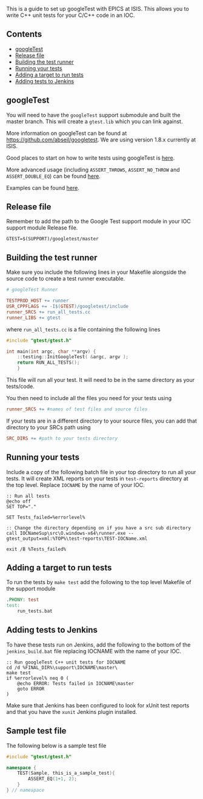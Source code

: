 This is a guide to set up googleTest with EPICS at ISIS. This allows you to write C++ unit tests for your C/C++ code in an IOC.

## Contents
* [googleTest](#googletest)
* [Release file](#Release-file)
* [Building the test runner](#building-the-test-runner)
* [Running your tests](#running-your-tests)
* [Adding a target to run tests](#Adding-a-target-to-run-tests)
* [Adding tests to Jenkins](#adding-tests-to-Jenkins)


## googleTest

You will need to have the `googleTest` support submodule and built the master branch. This will create a `gtest.lib` which you can link against.

More information on googleTest can be found at https://github.com/abseil/googletest. We are using version 1.8.x currently at ISIS.

Good places to start on how to write tests using googleTest is [here](https://github.com/abseil/googletest/blob/master/googletest/docs/primer.md). 

More advanced usage (including `ASSERT_THROWS`, `ASSERT_NO_THROW` and `ASSERT_DOUBLE_EQ`) can be found [here](https://github.com/abseil/googletest/blob/master/googletest/docs/advanced.md). 

Examples can be found [here](https://github.com/abseil/googletest/blob/master/googletest/docs/samples.md).

## Release file

Remember to add the path to the Google Test support module in your IOC support module Release file.

```
GTEST=$(SUPPORT)/googletest/master
```

## Building the test runner

Make sure you include the following lines in your Makefile alongside the source code to create a test runner executable.

```Makefile
# googleTest Runner

TESTPROD_HOST += runner
USR_CPPFLAGS += -I$(GTEST)/googletest/include 
runner_SRCS += run_all_tests.cc
runner_LIBS += gtest
```

where `run_all_tests.cc` is a file containing the following lines

```C++
#include "gtest/gtest.h"

int main(int argc, char **argv) {
    ::testing::InitGoogleTest( &argc, argv );
    return RUN_ALL_TESTS();
    }

```

This file will run all your test. It will need to be in the same directory as your tests/code.

You then need to include all the files you need for your tests using 
```Makefile
runner_SRCS += #names of test files and source files
```

If your tests are in a different directory to your source files, you can add that directory to your SRCs path using 

```Makefile
SRC_DIRS += #path to your tests directory
```

## Running your tests

Include a copy of the following batch file in your top directory to run all your tests. It will create XML reports on your tests in `test-reports` directory at the top level. Replace `IOCNAME` by the name of your IOC.

```batch
:: Run all tests
@echo off
SET TOP="."

SET Tests_failed=%errorlevel%

:: Change the directory depending on if you have a src sub directory
call IOCNameSup\src\O.windows-x64\runner.exe --gtest_output=xml:%TOP%\test-reports\TEST-IOCName.xml

exit /B %Tests_failed%
```

## Adding a target to run tests

To run the tests by `make test` add the following to the top level Makefile of the support module

```Makefile
.PHONY: test
test:
	run_tests.bat
```

## Adding tests to Jenkins

To have these tests run on Jenkins, add the following to the bottom of the `jenkins_build.bat` file replacing IOCNAME with the name of your IOC.

```batch
:: Run googleTest C++ unit tests for IOCNAME
cd /d %FINAL_DIR%\support\IOCNAME\master\
make test
if %errorlevel% neq 0 (
    @echo ERROR: Tests failed in IOCNAME\master
    goto ERROR
)
```

Make sure that Jenkins has been configured to look for xUnit test reports and that you have the `xunit` Jenkins plugin installed.

## Sample test file

The following below is a sample test file

```C++
#include "gtest/gtest.h"

namespace {
    TEST(Sample, this_is_a_sample_test){
        ASSERT_EQ(1+1, 2);
    }
} // namespace

```